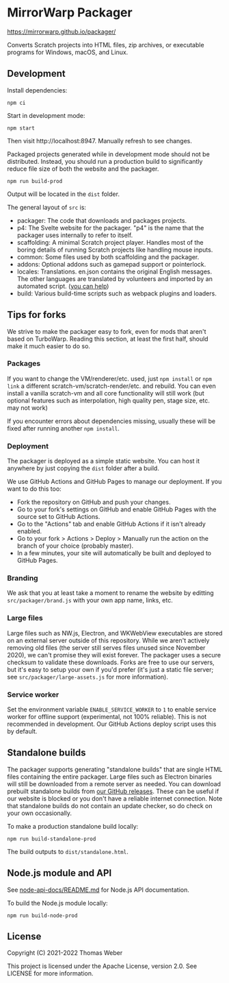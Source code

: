 # MirrorWarp Packager

https://mirrorwarp.github.io/packager/

Converts Scratch projects into HTML files, zip archives, or executable programs for Windows, macOS, and Linux.

## Development

Install dependencies:

```
npm ci
```

Start in development mode:

```
npm start
```

Then visit http://localhost:8947. Manually refresh to see changes.

Packaged projects generated while in development mode should not be distributed. Instead, you should run a production build to significantly reduce file size of both the website and the packager.

```
npm run build-prod
```

Output will be located in the `dist` folder.

The general layout of `src` is:

 - packager: The code that downloads and packages projects.
 - p4: The Svelte website for the packager. "p4" is the name that the packager uses internally to refer to itself.
 - scaffolding: A minimal Scratch project player. Handles most of the boring details of running Scratch projects like handling mouse inputs.
 - common: Some files used by both scaffolding and the packager.
 - addons: Optional addons such as gamepad support or pointerlock.
 - locales: Translations. en.json contains the original English messages. The other languages are translated by volunteers and imported by an automated script. ([you can help](https://docs.mirrorwarp.github.io/translate))
 - build: Various build-time scripts such as webpack plugins and loaders.

## Tips for forks

We strive to make the packager easy to fork, even for mods that aren't based on TurboWarp. Reading this section, at least the first half, should make it much easier to do so.

### Packages

If you want to change the VM/renderer/etc. used, just `npm install` or `npm link` a different scratch-vm/scratch-render/etc. and rebuild. You can even install a vanilla scratch-vm and all core functionality will still work (but optional features such as interpolation, high quality pen, stage size, etc. may not work)

If you encounter errors about dependencies missing, usually these will be fixed after running another `npm install`.

### Deployment

The packager is deployed as a simple static website. You can host it anywhere by just copying the `dist` folder after a build.

We use GitHub Actions and GitHub Pages to manage our deployment. If you want to do this too:

 - Fork the repository on GitHub and push your changes.
 - Go to your fork's settings on GitHub and enable GitHub Pages with the source set to GitHub Actions.
 - Go to the "Actions" tab and enable GitHub Actions if it isn't already enabled.
 - Go to your fork > Actions > Deploy > Manually run the action on the branch of your choice (probably master).
 - In a few minutes, your site will automatically be built and deployed to GitHub Pages.

### Branding

We ask that you at least take a moment to rename the website by editting `src/packager/brand.js` with your own app name, links, etc.

### Large files

Large files such as NW.js, Electron, and WKWebView executables are stored on an external server outside of this repository. While we aren't actively removing old files (the server still serves files unused since November 2020), we can't promise they will exist forever. The packager uses a secure checksum to validate these downloads. Forks are free to use our servers, but it's easy to setup your own if you'd prefer (it's just a static file server; see `src/packager/large-assets.js` for more information).

### Service worker

Set the environment variable `ENABLE_SERVICE_WORKER` to `1` to enable service worker for offline support (experimental, not 100% reliable). This is not recommended in development. Our GitHub Actions deploy script uses this by default.

## Standalone builds

The packager supports generating "standalone builds" that are single HTML files containing the entire packager. Large files such as Electron binaries will still be downloaded from a remote server as needed. You can download prebuilt standalone builds from [our GitHub releases](https://github.com/MirrorWarp/packager/releases). These can be useful if our website is blocked or you don't have a reliable internet connection. Note that standalone builds do not contain an update checker, so do check on your own occasionally.

To make a production standalone build locally:

```
npm run build-standalone-prod
```

The build outputs to `dist/standalone.html`.

## Node.js module and API

See [node-api-docs/README.md](node-api-docs/README.md) for Node.js API documentation.

To build the Node.js module locally:

```
npm run build-node-prod
```

## License

<!-- Make sure to also update COPYRIGHT_NOTICE in src/packager/brand.js -->

Copyright (C) 2021-2022 Thomas Weber

This project is licensed under the Apache License, version 2.0. See LICENSE for more information.
